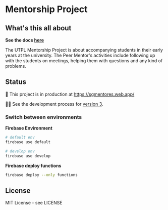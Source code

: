 ﻿# Mentorship Project 

## What's this all about

**See the docs [here](https://github.com/UTPL-Rank/Mentorship-Project/wiki)**

The UTPL Mentorship Project is about accompanying students in their early years at the university. The Peer Mentor's activities include following up with the students on meetings, helping them with questions and any kind of problems.

## Status

🚀 This project is in production at https://sgmentores.web.app/

👨‍💻 See the development process for [version 3](https://github.com/UTPL-Rank/Mentorship-Project/tree/develop).


### Switch between environments

**Firebase Environment**

```sh
# default env
firebase use default    

# develop env
firebase use develop    
```

**Firebase deploy functions**

```sh
firebase deploy --only functions    
```

## License

MIT License - see LICENSE


